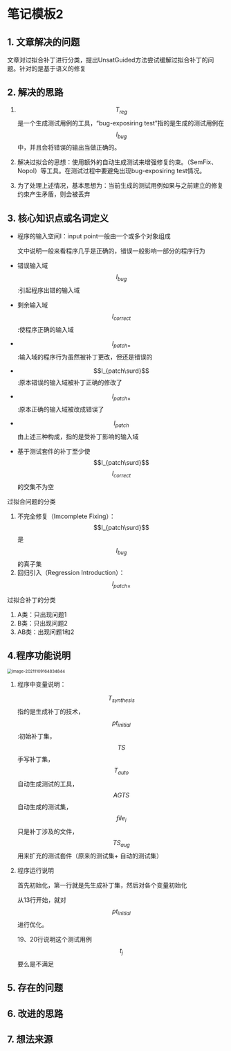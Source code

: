 # 笔记模板2

## 1. 文章解决的问题

文章对过拟合补丁进行分类，提出UnsatGuided方法尝试缓解过拟合补丁的问题。针对的是基于语义的修复

## 2. 解决的思路

1. $$T_{reg}$$是一个生成测试用例的工具，“bug-exposiring test”指的是生成的测试用例在$$I_{bug}$$中，并且会将错误的输出当做正确的。

2. 解决过拟合的思想：使用额外的自动生成测试来增强修复约束。（SemFix、Nopol）等工具。在测试过程中要避免出现bug-exposiring test情况。

3. 为了处理上述情况，基本思想为：当前生成的测试用例如果与之前建立的修复约束产生矛盾，则会被丢弃

   

## 3. 核心知识点或名词定义

* 程序的输入空间I：input point一般由一个或多个对象组成

  文中说明一般来看程序几乎是正确的，错误一般影响一部分的程序行为

* 错误输入域$$I_{bug}$$:引起程序出错的输入域

* 剩余输入域$$I_{correct}$$:使程序正确的输入域

* $$I_{patch=}$$:输入域的程序行为虽然被补丁更改，但还是错误的

* $$I_{patch\surd}$$:原本错误的输入域被补丁正确的修改了

* $$I_{patch\times}$$:原本正确的输入域被改成错误了

* $$I_{patch}$$由上述三种构成，指的是受补丁影响的输入域

* 基于测试套件的补丁至少使$$I_{patch\surd}$$$$I_{correct}$$的交集不为空

过拟合问题的分类

1. 不完全修复（Imcomplete Fixing）：$$I_{patch\surd}$$是$$I_{bug}$$的真子集
2. 回归引入（Regression Introduction）：$$I_{patch\times}$$

过拟合补丁的分类

1. A类：只出现问题1
2. B类：只出现问题2
3. AB类：出现问题1和2



## 4.程序功能说明

<img src="C:\Users\HDULAB601\AppData\Roaming\Typora\typora-user-images\image-20211109164834844.png" alt="image-20211109164834844" style="zoom:67%;" />

1. 程序中变量说明：

   $$T_{synthesis}$$指的是生成补丁的技术，$$pt_{initial}$$:初始补丁集，$$TS$$手写补丁集，$$T_{auto}$$自动生成测试的工具，$$AGTS$$自动生成的测试集，$$file_i$$只是补丁涉及的文件，$$TS_{aug}$$用来扩充的测试套件（原来的测试集+ 自动的测试集）

2. 程序运行说明

   首先初始化，第一行就是先生成补丁集，然后对各个变量初始化

   从13行开始，就对$$pt_{initial}$$进行优化。

   19、20行说明这个测试用例$$t_j$$要么是不满足

## 5. 存在的问题

## 6. 改进的思路

## 7. 想法来源

